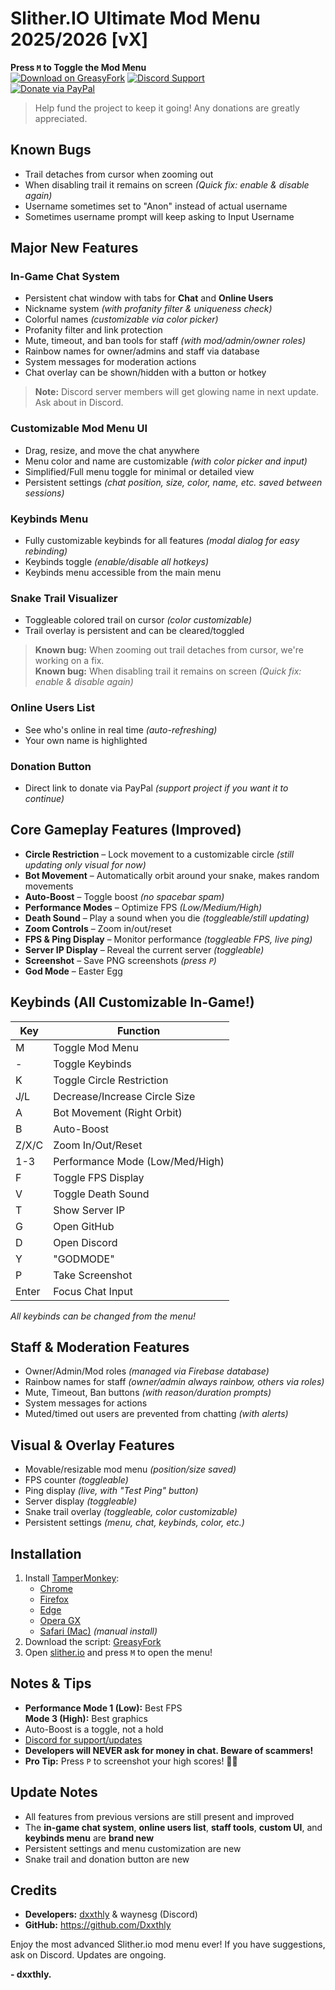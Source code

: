 # Slither.IO Ultimate Mod Menu 2025/2026 [vX]

**Press `M` to Toggle the Mod Menu**  
[![Download on GreasyFork](https://img.shields.io/badge/Download-GreasyFork-brightgreen)]([https://greasyfork.org](https://greasyfork.org/en/scripts/535770-slither-io-mod-menu-w-chat-dsc-gg-143x-vx))  
[![Discord Support](https://img.shields.io/badge/Discord-Support-7289DA)](https://dsc.gg/143x)  
[![Donate via PayPal](https://img.shields.io/badge/Donate-PayPal-00457C)](https://www.paypal.com/donate/?business=SC3RFTW5QDZZJ4&no_recurring=0&currency_code=USD)

> Help fund the project to keep it going! Any donations are greatly appreciated.

## Known Bugs
- Trail detaches from cursor when zooming out
- When disabling trail it remains on screen *(Quick fix: enable & disable again)*
- Username sometimes set to "Anon" instead of actual username
- Sometimes username prompt will keep asking to Input Username

## Major New Features

### In-Game Chat System
- Persistent chat window with tabs for **Chat** and **Online Users**
- Nickname system *(with profanity filter & uniqueness check)*
- Colorful names *(customizable via color picker)*
- Profanity filter and link protection
- Mute, timeout, and ban tools for staff *(with mod/admin/owner roles)*
- Rainbow names for owner/admins and staff via database
- System messages for moderation actions
- Chat overlay can be shown/hidden with a button or hotkey

> **Note:** Discord server members will get glowing name in next update. Ask about in Discord.

### Customizable Mod Menu UI
- Drag, resize, and move the chat anywhere
- Menu color and name are customizable *(with color picker and input)*
- Simplified/Full menu toggle for minimal or detailed view
- Persistent settings *(chat position, size, color, name, etc. saved between sessions)*

### Keybinds Menu
- Fully customizable keybinds for all features *(modal dialog for easy rebinding)*
- Keybinds toggle *(enable/disable all hotkeys)*
- Keybinds menu accessible from the main menu

### Snake Trail Visualizer
- Toggleable colored trail on cursor *(color customizable)*
- Trail overlay is persistent and can be cleared/toggled

> **Known bug:** When zooming out trail detaches from cursor, we're working on a fix.  
> **Known bug:** When disabling trail it remains on screen *(Quick fix: enable & disable again)*

### Online Users List
- See who's online in real time *(auto-refreshing)*
- Your own name is highlighted

### Donation Button
- Direct link to donate via PayPal *(support project if you want it to continue)*

## Core Gameplay Features (Improved)
- **Circle Restriction** – Lock movement to a customizable circle *(still updating only visual for now)*
- **Bot Movement** – Automatically orbit around your snake, makes random movements
- **Auto-Boost** – Toggle boost *(no spacebar spam)*
- **Performance Modes** – Optimize FPS *(Low/Medium/High)*
- **Death Sound** – Play a sound when you die *(toggleable/still updating)*
- **Zoom Controls** – Zoom in/out/reset
- **FPS & Ping Display** – Monitor performance *(toggleable FPS, live ping)*
- **Server IP Display** – Reveal the current server *(toggleable)*
- **Screenshot** – Save PNG screenshots *(press `P`)*
- **God Mode** – Easter Egg

## Keybinds (All Customizable In-Game!)
| Key  | Function                     |
|------|------------------------------|
| M    | Toggle Mod Menu              |
| -    | Toggle Keybinds              |
| K    | Toggle Circle Restriction    |
| J/L  | Decrease/Increase Circle Size|
| A    | Bot Movement (Right Orbit)   |
| B    | Auto-Boost                   |
| Z/X/C| Zoom In/Out/Reset            |
| 1-3  | Performance Mode (Low/Med/High)|
| F    | Toggle FPS Display           |
| V    | Toggle Death Sound           |
| T    | Show Server IP               |
| G    | Open GitHub                  |
| D    | Open Discord                 |
| Y    | "GODMODE"                    |
| P    | Take Screenshot              |
| Enter| Focus Chat Input             |

*All keybinds can be changed from the menu!*

## Staff & Moderation Features
- Owner/Admin/Mod roles *(managed via Firebase database)*
- Rainbow names for staff *(owner/admin always rainbow, others via roles)*
- Mute, Timeout, Ban buttons *(with reason/duration prompts)*
- System messages for actions
- Muted/timed out users are prevented from chatting *(with alerts)*

## Visual & Overlay Features
- Movable/resizable mod menu *(position/size saved)*
- FPS counter *(toggleable)*
- Ping display *(live, with "Test Ping" button)*
- Server display *(toggleable)*
- Snake trail overlay *(toggleable, color customizable)*
- Persistent settings *(menu, chat, keybinds, color, etc.)*

## Installation
1. Install [TamperMonkey](https://www.tampermonkey.net/):
   - [Chrome](https://chrome.google.com/webstore/detail/tampermonkey/dhdgffkkebhmkfjojejmpbldmpobfkfo)
   - [Firefox](https://addons.mozilla.org/en-US/firefox/addon/tampermonkey/)
   - [Edge](https://microsoftedge.microsoft.com/addons/detail/tampermonkey/iikmkjmpaadaobahmlepeloendndfphd)
   - [Opera GX](https://addons.opera.com/en/extensions/details/tampermonkey-beta/)
   - [Safari (Mac)](https://apps.apple.com/us/app/tampermonkey/id1482490089) *(manual install)*
2. Download the script: [GreasyFork](https://greasyfork.org)
3. Open [slither.io](https://slither.io) and press `M` to open the menu!

## Notes & Tips
- **Performance Mode 1 (Low):** Best FPS  
  **Mode 3 (High):** Best graphics
- Auto-Boost is a toggle, not a hold
- [Discord for support/updates](https://dsc.gg/143x)
- **Developers will NEVER ask for money in chat. Beware of scammers!**
- **Pro Tip:** Press `P` to screenshot your high scores! 🐍💨

## Update Notes
- All features from previous versions are still present and improved
- The **in-game chat system**, **online users list**, **staff tools**, **custom UI**, and **keybinds menu** are **brand new**
- Persistent settings and menu customization are new
- Snake trail and donation button are new

## Credits
- **Developers:** [dxxthly](https://github.com/Dxxthly) & waynesg (Discord)
- **GitHub:** https://github.com/Dxxthly

Enjoy the most advanced Slither.io mod menu ever! If you have suggestions, ask on Discord. Updates are ongoing.

**- dxxthly.**
